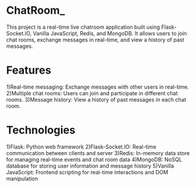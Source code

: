 # ChatRoom_
This project is a real-time live chatroom application built using Flask-Socket.IO, Vanilla JavaScript, Redis, and MongoDB. 
It allows users to join chat rooms, exchange messages in real-time, and view a history of past messages.

# Features
 1)Real-time messaging: Exchange messages with other users in real-time.
 2)Multiple chat rooms: Users can join and participate in different chat rooms.
 3)Message history: View a history of past messages in each chat room.

# Technologies
 1)Flask: Python web framework
 2)Flask-Socket.IO: Real-time communication between clients and server
 3)Redis: In-memory data store for managing real-time events and chat room data
 4)MongoDB: NoSQL database for storing user information and message history
 5)Vanilla JavaScript: Frontend scripting for real-time interactions and DOM manipulation
